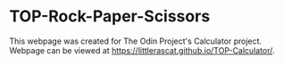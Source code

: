 # TOP-Rock-Paper-Scissors
This webpage was created for The Odin Project's Calculator project. Webpage can be viewed at https://littlerascat.github.io/TOP-Calculator/.